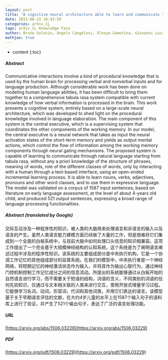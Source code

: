 ```yaml
---
layout: post
title: "A cognitive neural architecture able to learn and communicate through natural language"
date: 2015-06-22 16:43:59
categories: arXiv_CL
tags: arXiv_CL Knowledge Face
author: Bruno Golosio, Angelo Cangelosi, Olesya Gamotina, Giovanni Luca Masala
mathjax: true
---
```


* content
{:toc}

##### Abstract
Communicative interactions involve a kind of procedural knowledge that is used by the human brain for processing verbal and nonverbal inputs and for language production. Although considerable work has been done on modeling human language abilities, it has been difficult to bring them together to a comprehensive tabula rasa system compatible with current knowledge of how verbal information is processed in the brain. This work presents a cognitive system, entirely based on a large-scale neural architecture, which was developed to shed light on the procedural knowledge involved in language elaboration. The main component of this system is the central executive, which is a supervising system that coordinates the other components of the working memory. In our model, the central executive is a neural network that takes as input the neural activation states of the short-term memory and yields as output mental actions, which control the flow of information among the working memory components through neural gating mechanisms. The proposed system is capable of learning to communicate through natural language starting from tabula rasa, without any a priori knowledge of the structure of phrases, meaning of words, role of the different classes of words, only by interacting with a human through a text-based interface, using an open-ended incremental learning process. It is able to learn nouns, verbs, adjectives, pronouns and other word classes, and to use them in expressive language. The model was validated on a corpus of 1587 input sentences, based on literature on early language assessment, at the level of about 4-years old child, and produced 521 output sentences, expressing a broad range of language processing functionalities.

##### Abstract (translated by Google)
交际互动涉及一种程序性的知识，被人类的大脑用来处理语言和非语言的输入以及语言的产生。虽然人类语言能力建模方面已经做了大量的工作，但是很难将它们集成到一个全面的白板系统中，与目前大脑中如何处理口头信息的知识相兼容。这项工作提出了一个完全基于大规模神经结构的认知系统，这个系统是为了阐明语言阐述过程中涉及的程序性知识。该系统的主要组成部分是中央执行机构，它是一个协调工作记忆的其他组成部分的监督系统。在我们的模型中，中央执行者是一个神经网络，将短期记忆的神经激活状态作为输入，并将其作为输出心智行为，通过神经门控机制控制工作记忆成分之间的信息流动。所提出的系统能够通过从白板开始的自然语言进行学习，而不需要关于短语的结构，词语的含义，不同类别的词语的任何先验知识，仅通过与文本相关联的人类来进行交互，使用开放式增量学习过程。它能够学习名词，动词，形容词，代词和其他词类，并用它们表达的语言。该模型基于关于早期语言评估的文献，在大约4岁儿童的水平上在1587个输入句子的语料库上进行了验证，并产生了521个输出句子，表达了广泛的语言处理功能。

##### URL
[https://arxiv.org/abs/1506.03229](https://arxiv.org/abs/1506.03229)

##### PDF
[https://arxiv.org/pdf/1506.03229](https://arxiv.org/pdf/1506.03229)

